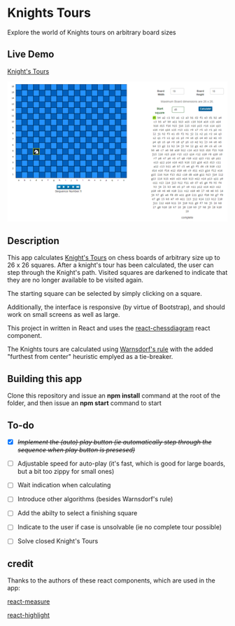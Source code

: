 # Knights Tours #

Explore the world of Knights tours on arbitrary board sizes

## Live Demo
[Knight's Tours](http://knightstour.juddn.com)

![](./screenshot.png)

## Description

This app calculates [Knight's Tours](https://en.wikipedia.org/wiki/Knight%27s_tour) on chess boards of arbitrary size up to 26 x 26 squares.
After a knight's tour has been calculated, the user can step through the Knight's path. 
Visited squares are darkened to indicate that they are no longer available to be visited again. 

The starting square can be selected by simply clicking on a square.

Additionally, the interface is responsive (by virtue of Bootstrap), and should work on small screens as well as large. 

This project in written in React and uses the [react-chessdiagram](https://www.npmjs.com/package/react-chessdiagram "react-chessdiagram") react component.

The Knights tours are calculated using [Warnsdorf's rule](https://en.wikipedia.org/wiki/Knight%27s_tour#Warnsdorf.27s_rule "Warnsdorf's rule") with the added "furthest from center" heuristic emplyed as a tie-breaker.

## Building this app

Clone this repository and issue an **npm install** command at the root of the folder, and then issue an **npm start** command to start

## To-do

* [X] ~~*Implement the (auto) play button (ie automatically step through the sequence when play button is presesed)*~~

* [ ] Adjustable speed for auto-play (it's fast, which is good for large boards, but a bit too zippy for small ones)

* [ ] Wait indication when calculating

* [ ] Introduce other algorithms (besides Warnsdorf's rule)

* [ ] Add the abilty to select a finishing square

* [ ] Indicate to the user if case is unsolvable (ie no complete tour possible)

* [ ] Solve closed Knight's Tours

## credit

Thanks to the authors of these react components, which are used in the app:

[react-measure](https://www.npmjs.com/package/react-measure)

[react-highlight](https://www.npmjs.com/package/react-highlight)
